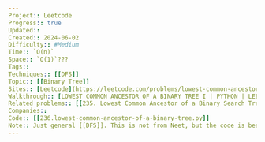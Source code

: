 ```yaml
---
Project:: Leetcode
Progress:: true
Updated:: 
Created:: 2024-06-02
Difficulty:: #Medium 
Time:: `O(n)`
Space:: `O(1)`???
Tags:: 
Techniques:: [[DFS]]
Topic:: [[Binary Tree]]
Sites:: [Leetcode](https://leetcode.com/problems/lowest-common-ancestor-of-a-binary-tree/description/)
Walkthrough:: [LOWEST COMMON ANCESTOR OF A BINARY TREE I | PYTHON | LEETCODE 236 - YouTube](https://www.youtube.com/watch?v=WO1tfq2sbsI&ab_channel=CrackingFAANG)
Related problems:: [[235. Lowest Common Ancestor of a Binary Search Tree]]
Companies:: 
Code:: [[236.lowest-common-ancestor-of-a-binary-tree.py]]
Note:: Just general [[DFS]]. This is not from Neet, but the code is beautiful as well
---
```

